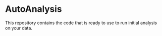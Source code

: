 # AutoAnalysis
This repository contains the code that is ready to use to run initial analysis on your data. 
